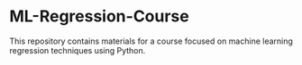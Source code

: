 # ML-Regression-Course
This repository contains materials for a course focused on machine learning regression techniques using Python.
